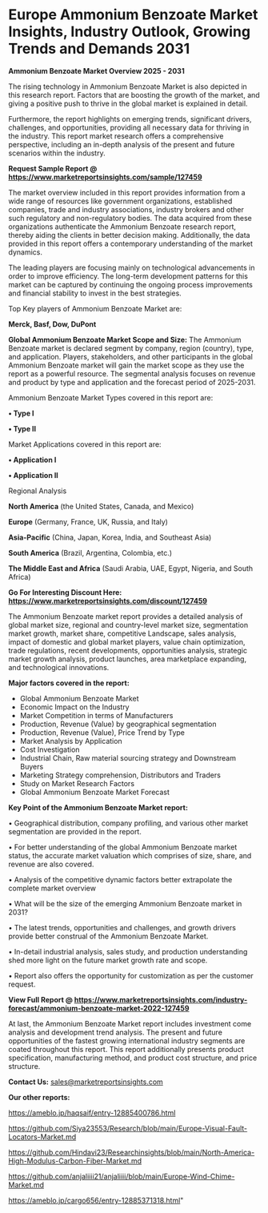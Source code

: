 # Europe Ammonium Benzoate Market Insights, Industry Outlook, Growing Trends and Demands 2031

<Strong> Ammonium Benzoate Market Overview 2025 - 2031</strong>

The rising technology in Ammonium Benzoate Market is also depicted in this research report. Factors that are boosting the growth of the market, and giving a positive push to thrive in the global market is explained in detail.

Furthermore, the report highlights on emerging trends, significant drivers, challenges, and opportunities, providing all necessary data for thriving in the industry. This report market research offers a comprehensive perspective, including an in-depth analysis of the present and future scenarios within the industry.

<strong>Request Sample Report @ <a href=https://www.marketreportsinsights.com/sample/127459>https://www.marketreportsinsights.com/sample/127459</a></strong>

The market overview included in this report provides information from a wide range of resources like government organizations, established companies, trade and industry associations, industry brokers and other such regulatory and non-regulatory bodies. The data acquired from these organizations authenticate the Ammonium Benzoate research report, thereby aiding the clients in better decision making. Additionally, the data provided in this report offers a contemporary understanding of the market dynamics.

The leading players are focusing mainly on technological advancements in order to improve efficiency. The long-term development patterns for this market can be captured by continuing the ongoing process improvements and financial stability to invest in the best strategies.

Top Key players of Ammonium Benzoate Market are:

<strong>Merck, Basf, Dow, DuPont</strong>

<strong><b>Global Ammonium Benzoate Market Scope and Size:</b></strong>
The Ammonium Benzoate market is declared segment by company, region (country), type, and application. Players, stakeholders, and other participants in the global Ammonium Benzoate market will gain the market scope as they use the report as a powerful resource. The segmental analysis focuses on revenue and product by type and application and the forecast period of 2025-2031.

Ammonium Benzoate Market Types covered in this report are:

<strong>• Type I

• Type II</strong>

Market Applications covered in this report are:

<strong>• Application I

• Application II</strong> 

Regional Analysis

<strong>North America</strong> (the United States, Canada, and Mexico)

<strong>Europe</strong> (Germany, France, UK, Russia, and Italy)

<strong>Asia-Pacific</strong> (China, Japan, Korea, India, and Southeast Asia)

<strong>South America</strong> (Brazil, Argentina, Colombia, etc.)

<strong>The Middle East and Africa</strong> (Saudi Arabia, UAE, Egypt, Nigeria, and South Africa)

<strong>Go For Interesting Discount Here: <a href=https://www.marketreportsinsights.com/discount/127459>https://www.marketreportsinsights.com/discount/127459</a></strong>

The Ammonium Benzoate market report provides a detailed analysis of global market size, regional and country-level market size, segmentation market growth, market share, competitive Landscape, sales analysis, impact of domestic and global market players, value chain optimization, trade regulations, recent developments, opportunities analysis, strategic market growth analysis, product launches, area marketplace expanding, and technological innovations.

<strong><b>Major factors covered in the report:</b></strong>
<ul>
  <li>Global Ammonium Benzoate Market </li>
  <li>Economic Impact on the Industry</li>
  <li>Market Competition in terms of Manufacturers</li>
  <li>Production, Revenue (Value) by geographical segmentation</li>
  <li>Production, Revenue (Value), Price Trend by Type</li>
  <li>Market Analysis by Application</li>
  <li>Cost Investigation</li>
  <li>Industrial Chain, Raw material sourcing strategy and Downstream Buyers</li>
  <li>Marketing Strategy comprehension, Distributors and Traders</li>
  <li>Study on Market Research Factors</li>
  <li>Global Ammonium Benzoate Market Forecast</li>
</ul>

<strong><b>Key Point of the Ammonium Benzoate Market report:</b></strong>

• Geographical distribution, company profiling, and various other market segmentation are provided in the report.

• For better understanding of the global Ammonium Benzoate market status, the accurate market valuation which comprises of size, share, and revenue are also covered.

• Analysis of the competitive dynamic factors better extrapolate the complete market overview

• What will be the size of the emerging Ammonium Benzoate market in 2031?

• The latest trends, opportunities and challenges, and growth drivers provide better construal of the Ammonium Benzoate Market.

• In-detail industrial analysis, sales study, and production understanding shed more light on the future market growth rate and scope.

• Report also offers the opportunity for customization as per the customer request.

<strong><b>View Full Report @ <a href=https://www.marketreportsinsights.com/industry-forecast/ammonium-benzoate-market-2022-127459>https://www.marketreportsinsights.com/industry-forecast/ammonium-benzoate-market-2022-127459</a></b></strong>


At last, the Ammonium Benzoate Market report includes investment come analysis and development trend analysis. The present and future opportunities of the fastest growing international industry segments are coated throughout this report. This report additionally presents product specification, manufacturing method, and product cost structure, and price structure.

<strong>Contact Us:</strong>
sales@marketreportsinsights.com

<strong>Our other reports:</strong>

<a href=https://ameblo.jp/haqsaif/entry-12885400786.html>https://ameblo.jp/haqsaif/entry-12885400786.html</a>

<a href=https://github.com/Siya23553/Research/blob/main/Europe-Visual-Fault-Locators-Market.md>https://github.com/Siya23553/Research/blob/main/Europe-Visual-Fault-Locators-Market.md</a>

<a href=https://github.com/Hindavi23/Researchinsights/blob/main/North-America-High-Modulus-Carbon-Fiber-Market.md>https://github.com/Hindavi23/Researchinsights/blob/main/North-America-High-Modulus-Carbon-Fiber-Market.md</a>

<a href=https://github.com/anjaliiii21/anjaliiii/blob/main/Europe-Wind-Chime-Market.md>https://github.com/anjaliiii21/anjaliiii/blob/main/Europe-Wind-Chime-Market.md</a>

<a href=https://ameblo.jp/cargo656/entry-12885371318.html>https://ameblo.jp/cargo656/entry-12885371318.html</a>"

